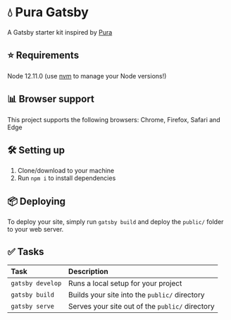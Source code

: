 # 💧 Pura Gatsby
A Gatsby starter kit inspired by [Pura](https://github.com/trendyminds/pura)

## ⭐️ Requirements
Node 12.11.0 (use [nvm](https://github.com/creationix/nvm) to manage your Node versions!)

## 📊 Browser support
This project supports the following browsers: Chrome, Firefox, Safari and Edge

## 🛠 Setting up
1. Clone/download to your machine
2. Run `npm i` to install dependencies

## 📦 Deploying
To deploy your site, simply run `gatsby build` and deploy the `public/` folder to your web server.

## ✅ Tasks
| Task              | Description                                      |
|:------------------|:-------------------------------------------------|
| `gatsby develop`  | Runs a local setup for your project              |
| `gatsby build`    | Builds your site into the `public/` directory    |
| `gatsby serve`    | Serves your site out of the `public/` directory  |
